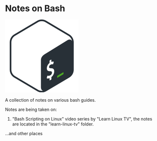 # Notes on Bash

![Bash Logo](img/gnu-bash.png)

A collection of notes on various bash guides.

Notes are being taken on:
1. "Bash Scripting on Linux" video series by "Learn Linux TV", the notes are
located in the "learn-linux-tv" folder.

...and other places
